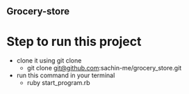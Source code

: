 ## Grocery-store

# Step to run this project
 - clone it using git clone
    - git clone git@github.com:sachin-me/grocery_store.git
 - run this command in your terminal
    - ruby start_program.rb
